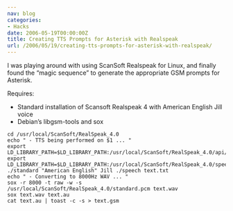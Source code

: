 ```yaml
---
nav: blog
categories:
- Hacks
date: 2006-05-19T00:00:00Z
title: Creating TTS Prompts for Asterisk with Realspeak
url: /2006/05/19/creating-tts-prompts-for-asterisk-with-realspeak/
---
```


I was playing around with using ScanSoft Realspeak for Linux, and finally found the “magic sequence” to generate the appropriate GSM prompts for Asterisk.

Requires: 

- Standard installation of Scansoft Realspeak 4 with American English Jill voice
- Debian’s libgsm-tools and sox

```
cd /usr/local/ScanSoft/RealSpeak_4.0
echo " - TTS being performed on $1 ... "
export LD_LIBRARY_PATH=$LD_LIBRARY_PATH:/usr/local/ScanSoft/RealSpeak_4.0/api/lib
export LD_LIBRARY_PATH=$LD_LIBRARY_PATH:/usr/local/ScanSoft/RealSpeak_4.0/speech/components/common/
./standard "American English" Jill ./speech text.txt
echo " - Converting to 8000Hz WAV ... "
sox -r 8000 -t raw -w -s /usr/local/ScanSoft/RealSpeak_4.0/standard.pcm text.wav
sox text.wav text.au
cat text.au | toast -c -s > text.gsm
```

